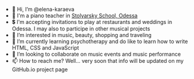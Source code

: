 - 👋 Hi, I’m @elena-karaeva
- 🎹 I'm a piano teacher in [Stolyarsky School, Odessa](https://stolyarsky.od.ua/)
- 💲 I'm accepting invitations to play at restaurants and weddings in Odessa. I may also to participe in other musical projects
- 👀 I’m interested in music, beauty, shopping and traveling
- 🌱 I’m currently learning psychotherapy and do like to learn how to write HTML, CSS and JavaScript
- 💞️ I’m looking to collaborate on music events and music performance
- 📫 How to reach me? Well... very soon that info will be updated on my GitHub.io project page

<!---
grand-piano/grand-piano is a ✨ special ✨ repository because its `README.md` (this file) appears on your GitHub profile.
You can click the Preview link to take a look at your changes.
--->
